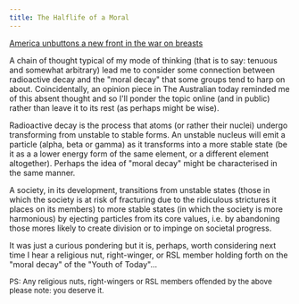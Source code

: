 ```yaml
---
title: The Halflife of a Moral
---
```

<a href="http://www.theaustralian.news.com.au/common/story_page/0,5744,12413894%255E12274,00.html">America unbuttons a new front in the war on breasts</a>

A chain of thought typical of my mode of thinking (that is to say: tenuous and somewhat arbitrary) lead me to consider some connection between radioactive decay and the "moral decay" that some groups tend to harp on about. Coincidentally, an opinion piece in The Australian today reminded me of this absent thought and so I'll ponder the topic online (and in public) rather than leave it to its rest (as perhaps might be wise).

Radioactive decay is the process that atoms (or rather their nuclei) undergo transforming from unstable to stable forms. An unstable nucleus will emit a particle (alpha, beta or gamma) as it transforms into a more stable state (be it as a a lower energy form of the same element, or a different element altogether). Perhaps the idea of "moral decay" might be characterised in the same manner.

A society, in its development, transitions from unstable states (those in which the society is at risk of fracturing due to the ridiculous strictures it places on its members) to more stable states (in which the society is more harmonious) by ejecting particles from its core values, i.e. by abandoning those mores likely to create division or to impinge on societal progress.

It was just a curious pondering but it is, perhaps, worth considering next time I hear a religious nut, right-winger, or RSL member holding forth on the "moral decay" of the "Youth of Today"...

<span style="font-size: small;">PS: Any religious nuts, right-wingers or RSL members offended by the above please note: you deserve it.</span>
